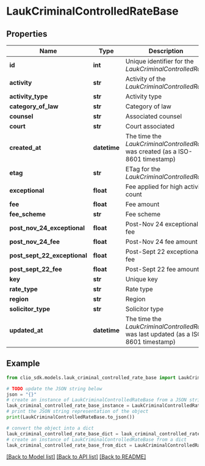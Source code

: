 # LaukCriminalControlledRateBase


## Properties

Name | Type | Description | Notes
------------ | ------------- | ------------- | -------------
**id** | **int** | Unique identifier for the *LaukCriminalControlledRate* | [optional] 
**activity** | **str** | Activity of the *LaukCriminalControlledRate* | [optional] 
**activity_type** | **str** | Activity type | [optional] 
**category_of_law** | **str** | Category of law | [optional] 
**counsel** | **str** | Associated counsel | [optional] 
**court** | **str** | Court associated | [optional] 
**created_at** | **datetime** | The time the *LaukCriminalControlledRate* was created (as a ISO-8601 timestamp) | [optional] 
**etag** | **str** | ETag for the *LaukCriminalControlledRate* | [optional] 
**exceptional** | **float** | Fee applied for high activity count | [optional] 
**fee** | **float** | Fee amount | [optional] 
**fee_scheme** | **str** | Fee scheme | [optional] 
**post_nov_24_exceptional** | **float** | Post-Nov 24 exceptional fee | [optional] 
**post_nov_24_fee** | **float** | Post-Nov 24 fee amount | [optional] 
**post_sept_22_exceptional** | **float** | Post-Sept 22 exceptional fee | [optional] 
**post_sept_22_fee** | **float** | Post-Sept 22 fee amount | [optional] 
**key** | **str** | Unique key | [optional] 
**rate_type** | **str** | Rate type | [optional] 
**region** | **str** | Region | [optional] 
**solicitor_type** | **str** | Solicitor type | [optional] 
**updated_at** | **datetime** | The time the *LaukCriminalControlledRate* was last updated (as a ISO-8601 timestamp) | [optional] 

## Example

```python
from clio_sdk.models.lauk_criminal_controlled_rate_base import LaukCriminalControlledRateBase

# TODO update the JSON string below
json = "{}"
# create an instance of LaukCriminalControlledRateBase from a JSON string
lauk_criminal_controlled_rate_base_instance = LaukCriminalControlledRateBase.from_json(json)
# print the JSON string representation of the object
print(LaukCriminalControlledRateBase.to_json())

# convert the object into a dict
lauk_criminal_controlled_rate_base_dict = lauk_criminal_controlled_rate_base_instance.to_dict()
# create an instance of LaukCriminalControlledRateBase from a dict
lauk_criminal_controlled_rate_base_from_dict = LaukCriminalControlledRateBase.from_dict(lauk_criminal_controlled_rate_base_dict)
```
[[Back to Model list]](../README.md#documentation-for-models) [[Back to API list]](../README.md#documentation-for-api-endpoints) [[Back to README]](../README.md)


